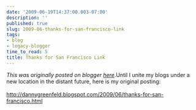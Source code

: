 ```yaml
---
date: '2009-06-19T14:37:00.003-07:00'
description: ''
published: true
slug: 2009-06-thanks-for-san-francisco-link
tags:
- blog
- legacy-blogger
time_to_read: 5
title: Thanks for San Francisco Link
---
```


*This was originally posted on blogger [here](https://pydanny.blogspot.com/2009/06/thanks-for-san-francisco-link.html)*.Until I unite my blogs under a new location in the distant future, here is my original posting:<br /><br /><a href="http://dannygreenfeld.blogspot.com/2009/06/thanks-for-san-francisco.html">http://dannygreenfeld.blogspot.com/2009/06/thanks-for-san-francisco.html</a>